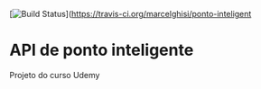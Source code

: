 [![Build Status](https://travis-ci.org/marcelghisi/ponto-inteligente-api.svg?branch=master)](https://travis-ci.org/marcelghisi/ponto-inteligent

# API de ponto inteligente
Projeto do curso Udemy
